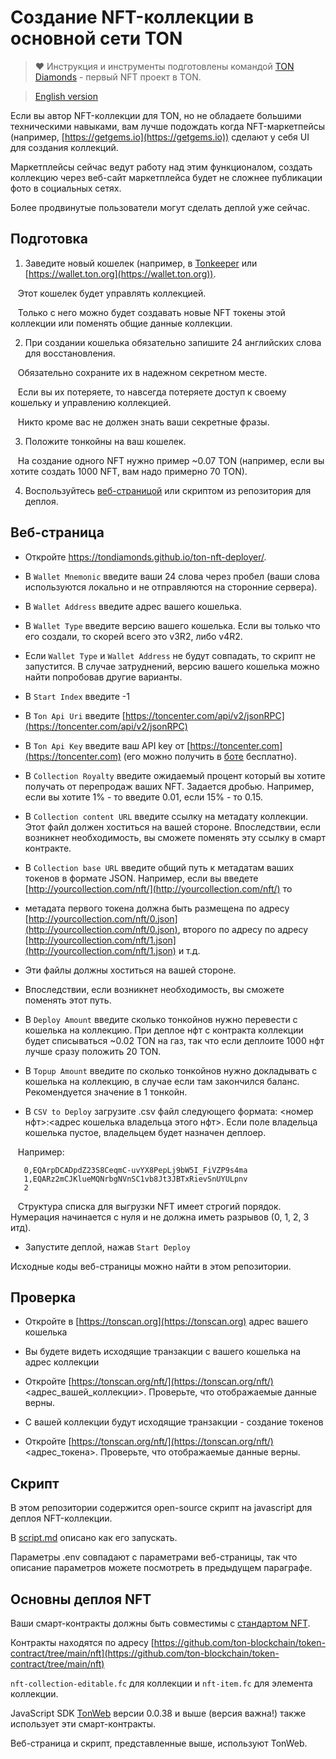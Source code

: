 # Создание NFT-коллекции в основной сети TON

> ❤️ Инструкция и инструменты подготовлены командой [TON Diamonds](https://ton.diamonds) - первый NFT проект в TON.

> [English version](https://github.com/tondiamonds/ton-nft-deployer/blob/main/README.md)

Если вы автор NFT-коллекции для TON, но не обладаете большими техническими навыками, вам лучше подождать когда NFT-маркетпейсы (например, [https://getgems.io](https://getgems.io)) сделают у себя UI для создания коллекций.

Маркетплейсы сейчас ведут работу над этим функционалом, создать коллекцию через веб-сайт маркетплейса будет не сложнее публикации фото в социальных сетях.

Более продвинутые пользователи могут сделать деплой уже сейчас.

## Подготовка

1) Заведите новый кошелек (например, в [Tonkeeper](https://tonkeeper.com/) или [https://wallet.ton.org](https://wallet.ton.org)).

   Этот кошелек будет управлять коллекцией.

   Только с него можно будет создавать новые NFT токены этой коллекции или поменять общие данные коллекции.

2) При создании кошелька обязательно запишите 24 английских слова для восстановления.

   Обязательно сохраните их в надежном секретном месте.

   Если вы их потеряете, то навсегда потеряете доступ к своему кошельку и управлению коллекцией.

   Никто кроме вас не должен знать ваши секретные фразы.

3) Положите тонкойны на ваш кошелек.

   На создание одного NFT нужно пример ~0.07 TON (например, если вы хотите создать 1000 NFT, вам надо примерно 70 TON).

4) Воспользуйтесь [веб-страницой](https://tondiamonds.github.io/ton-nft-deployer/) или скриптом из репозитория для деплоя.

## Веб-страница

* Откройте https://tondiamonds.github.io/ton-nft-deployer/.

* В `Wallet Mnemonic` введите ваши 24 слова через пробел (ваши слова используются локально и не отправляются на сторонние сервера).

* В `Wallet Address` введите адрес вашего кошелька.

* В `Wallet Type` введите версию вашего кошелька. Если вы только что его создали, то скорей всего это v3R2, либо v4R2.

* Если `Wallet Type` и `Wallet Address` не будут совпадать, то скрипт не запустится. В случае затруднений, версию вашего кошелька можно найти попробовав другие варианты.

* В `Start Index` введите -1

* В `Ton Api Uri` введите [https://toncenter.com/api/v2/jsonRPC](https://toncenter.com/api/v2/jsonRPC)

* В `Ton Api Key` введите ваш API key от [https://toncenter.com](https://toncenter.com) (его можно получить в [боте](https://t.me/tonapibot) бесплатно).

* В `Collection Royalty` введите ожидаемый процент который вы хотите получать от перепродаж ваших NFT. Задается дробью. Например, если вы хотите 1% - то введите 0.01, если 15% - то 0.15.

* В `Collection content URL` введите ссылку на метадату коллекции. Этот файл должен хоститься на вашей стороне. Впоследствии, если возникнет необходимость, вы сможете поменять эту ссылку в смарт контракте.

* В `Collection base URL` введите общий путь к метадатам ваших токенов в формате JSON. Например, если вы введете [http://yourcollection.com/nft/](http://yourcollection.com/nft/) то
* метадата первого токена должна быть размещена по адресу [http://yourcollection.com/nft/0.json](http://yourcollection.com/nft/0.json), второго по адресу по адресу [http://yourcollection.com/nft/1.json](http://yourcollection.com/nft/1.json) и т.д.
* Эти файлы должны хоститься на вашей стороне.
* Впоследствии, если возникнет необходимость, вы сможете поменять этот путь.

* В `Deploy Amount` введите сколько тонкойнов нужно перевести с кошелька на коллекцию. При деплое нфт с контракта коллекции будет списываться ~0.02 TON на газ, так что если деплоите 1000 нфт лучше сразу положить 20 TON.

* В `Topup Amount` введите по сколько тонкойнов нужно докладывать c кошелька на коллекцию, в случае если там закончился баланс. Рекомендуется значение в 1 тонкойн.

* В `CSV to Deploy` загрузите .csv файл следующего формата: <номер нфт>:<адрес кошелька владельца этого нфт>. Если поле владельца кошелька пустое, владельцем будет назначен деплоер.

   Например:
```
   0,EQArpDCADpdZ23S8CeqmC-uvYX8PepLj9bW5I_FiVZP9s4ma
   1,EQARz2mCJKlueMQNrbgNVnSC1vb8Jt3JBTxRievSnUYULpnv
   2
```

   Структура списка для выгрузки NFT имеет строгий порядок. Нумерация начинается с нуля и не должна иметь разрывов (0, 1, 2, 3 итд).

* Запустите деплой, нажав `Start Deploy`

Исходные коды веб-страницы можно найти в этом репозитории.

## Проверка

* Откройте в [https://tonscan.org](https://tonscan.org) адрес вашего кошелька

* Вы будете видеть исходящие транзакции с вашего кошелька на адрес коллекции

* Откройте [https://tonscan.org/nft/](https://tonscan.org/nft/)<адрес_вашей_коллекции>. Проверьте, что отображаемые данные верны.

* С вашей коллекции будут исходящие транзакции - создание токенов

* Откройте [https://tonscan.org/nft/](https://tonscan.org/nft/)<адрес_токена>. Проверьте, что отображаемые данные верны.

## Скрипт

В этом репозитории содержится open-source скрипт на javascript для деплоя NFT-коллекции.

В [script.md](https://github.com/tondiamonds/ton-nft-deployer/blob/main/script.md) описано как его запускать.

Параметры .env совпадают с параметрами веб-страницы, так что описание параметров можете посмотреть в предыдущем параграфе.

## Основны деплоя NFT

Ваши смарт-контракты должны быть совместимы с [стандартом NFT](https://github.com/ton-blockchain/TIPs/issues/62).

Контракты находятся по адресу [https://github.com/ton-blockchain/token-contract/tree/main/nft](https://github.com/ton-blockchain/token-contract/tree/main/nft)

`nft-collection-editable.fc` для коллекции и `nft-item.fc` для элемента коллекции.

JavaScript SDK [TonWeb](https://github.com/toncenter/tonweb) версии 0.0.38 и выше (версия важна!) также использует эти смарт-контракты.

Веб-страница и скрипт, представленные выше, используют TonWeb.
